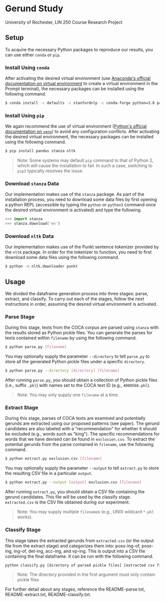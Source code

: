 # Gerund Study

University of Rochester, LIN 250 Course Research Project

## Setup

To acquire the necessary Python packages to reproduce our results, you can use either `conda` or `pip`.

### Install Using `conda`

After activating the desired virtual environment (use [Anaconda's official documentation on virtual environment](https://docs.conda.io/projects/conda/en/latest/user-guide/tasks/manage-environments.html) to create a virtual environment in the Prompt terminal), the necessary packages can be installed using the following command.

```bash
$ conda install -c defaults -c stanfordnlp -c conda-forge python=3.8 pandas stanza nltk
```

### Install Using `pip`

We again recommend the use of virtual environment ([Python's official documentation on `venv`](https://docs.python.org/3/library/venv.html)) to avoid any configuration conflicts. After activating the desired virtual environment, the necessary packages can be installed using the following command.

```bash
$ pip install pandas stanza nltk
```

> Note: Some systems may default `pip` command to that of Python 2, which will cause the installation to fail. In such a case, switching to `pip3` typically resolves the issue.

### Download `stanza` Data

Our implementation makes use of the `stanza` package. As part of the installation process, you need to download some data files by first opening a python REPL (accessible by typing the `python` or `python3` command once the desired virtual environment is activated) and type the following.

```python
>>> import stanza
>>> stanza.download('en')
```

### Download `nltk` Data

Our implementation makes use of the Punkt sentence tokenizer provided by the `nltk` package. In order for the tokenizer to function, you need to first download some data files using the following command.

```bash
$ python -m nltk.downloader punkt
```

## Usage

We divided the dataframe generation process into three stages: parse, extract, and classify. To carry out each of the stages, follow the next instructions in order, assuming the desired virtual environment is activated.

### Parse Stage

During this stage, texts from the COCA corpus are parsed using `stanza` with the results stored as Python pickle files. You can generate the parses for texts contained within `filename` by using the following command.

```bash
$ python parse.py [filename]
```

You may optionally supply the parameter `--directory` to tell `parse.py` to store all the generated Python pickle files under a specific `directory`.

```bash
$ python parse.py --directory [directory] [filename]
```

After running `parse.py`, you should obtain a collection of Python pickle files (i.e., suffix `.pkl`) with names set to the COCA text ID (e.g., `4000568.pkl`).

> Note: You may only supply one `filename` at a time.

### Extract Stage

During this stage, parses of COCA texts are examined and potentially gerunds are extracted using our proposed patterns (see paper). The gerund candidates are also labeled with a "recommendation" for whether it should be excluded (e.g., words such as "king"). The specific recommendations for words that we have devised can be found in `exclusion.csv`. To extract the potential gerunds from the parse contained in `filename`, use the following command.

```bash
$ python extract.py exclusion.csv [filename]
```

You may optionally supply the parameter `--output` to tell `extract.py` to store the resulting CSV file in a particular `output`.

```bash
$ python extract.py --output [output] exclusion.csv [filename]
```

After running `extract.py`, you should obtain a CSV file containing the gerund candidates. This file will be used by the classify stage. `extracted.csv` is the CSV file obtained during our experiment.

> Note: You may supply multiple `filename`s (e.g., UNIX wildcard `*.pkl` works).

### Classify Stage

This stage takes the extracted gerunds from `extracted.csv` (or the output file from the extract stage) and categorizes them into: poss-ing-of, poss-ing, ing-of, det-ing, acc-ing, and vp-ing. This is output into a CSV file containing the final dataframe. It can be run with the following command.

```bash
python classify.py [directory of parsed pickle files] [extracted csv file] [dataframe csv file]
```

>Note: The directory provided in the first argument must only contain pickle files

For further detail about any stages, reference the README-parse.txt, README-extract.txt, README-classify.txt.
